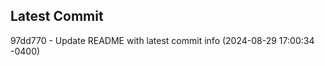 
## Latest Commit
97dd770 - Update README with latest commit info (2024-08-29 17:00:34 -0400) <Yunxi-Zhou>
